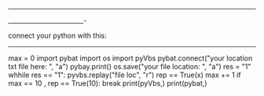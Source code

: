 ____________
________________________-

connect your python with this:

---
max = 0
import pybat
import os
import pyVbs
pybat.connect("your location txt file here: ", "a")
pybay.print()
os.save("your file location: ", "a")
res = "1"
whhile res == "1":
     pyvbs.replay("file loc", "r")
          rep == True(x)
     max += 1
     if max == 10 , rep == True(10):
          break
print(pyVbs,)
print(pybat,)
